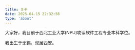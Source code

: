 ```yaml
---
title: 关于
date: 2025-04-15 22:32:58
type: 'about'
---
```

大家好，我目前于西北工业大学(NPU)攻读软件工程专业本科学位。

我出生于无锡，现居西安。
